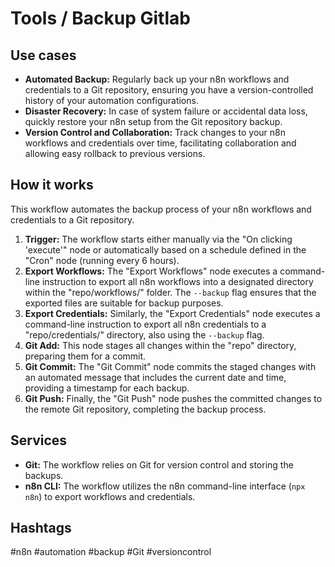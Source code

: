 # Tools / Backup Gitlab

## Use cases

*   **Automated Backup:** Regularly back up your n8n workflows and credentials to a Git repository, ensuring you have a version-controlled history of your automation configurations.
*   **Disaster Recovery:** In case of system failure or accidental data loss, quickly restore your n8n setup from the Git repository backup.
*   **Version Control and Collaboration:** Track changes to your n8n workflows and credentials over time, facilitating collaboration and allowing easy rollback to previous versions.

## How it works

This workflow automates the backup process of your n8n workflows and credentials to a Git repository.

1.  **Trigger:** The workflow starts either manually via the "On clicking 'execute'" node or automatically based on a schedule defined in the "Cron" node (running every 6 hours).
2.  **Export Workflows:** The "Export Workflows" node executes a command-line instruction to export all n8n workflows into a designated directory within the "repo/workflows/" folder. The `--backup` flag ensures that the exported files are suitable for backup purposes.
3.  **Export Credentials:** Similarly, the "Export Credentials" node executes a command-line instruction to export all n8n credentials to a "repo/credentials/" directory, also using the `--backup` flag.
4.  **Git Add:** This node stages all changes within the "repo" directory, preparing them for a commit.
5.  **Git Commit:** The "Git Commit" node commits the staged changes with an automated message that includes the current date and time, providing a timestamp for each backup.
6.  **Git Push:** Finally, the "Git Push" node pushes the committed changes to the remote Git repository, completing the backup process.

## Services

*   **Git:** The workflow relies on Git for version control and storing the backups.
*   **n8n CLI:** The workflow utilizes the n8n command-line interface (`npx n8n`) to export workflows and credentials.

## Hashtags

#n8n #automation #backup #Git #versioncontrol
